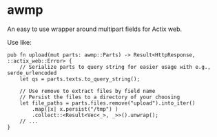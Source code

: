 # awmp

An easy to use wrapper around multipart fields for Actix web.

Use like:

```rust,ignore
pub fn upload(mut parts: awmp::Parts) -> Result<HttpResponse, ::actix_web::Error> {
    // Serialize parts to query string for easier usage with e.g., serde_urlencoded
    let qs = parts.texts.to_query_string();

    // Use remove to extract files by field name
    // Persist the files to a directory of your choosing    
    let file_paths = parts.files.remove("upload").into_iter()
        .map(|x| x.persist("/tmp") )
        .collect::<Result<Vec<_>, _>>().unwrap();
    // ...
}